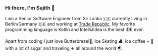 ### Hi there, I'm Sajith 👋

I am a Senior Software Engineer from Sri Lanka 🇱🇰 currently living in Berlin/Germany 🇩🇪 and working at [Trade Republic](https://traderepublic.com/en-de). My favorite programming language is Kotlin and IntelliJIdea is the best IDE ever.

Apart from coding I just love Butterbrezel🥨, Ice Skating ⛸, ice coffee + 🥛 with a lot of sugar and traveling ✈️ all around the world 🌏

<!--
I have no idea why you wanted to look at the raw file, anyways here is the last verse from my favorite poem

The woods are lovely, dark and deep,   
But I have promises to keep,   
And miles to go before I sleep,   
And miles to go before I sleep.
-->
